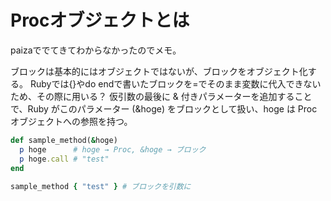 # Procオブジェクトとは

paizaででてきてわからなかったのでメモ。

ブロックは基本的にはオブジェクトではないが、ブロックをオブジェクト化する。
Rubyでは{}やdo endで書いたブロックを=でそのまま変数に代入できないため、その際に用いる？
仮引数の最後に & 付きパラメーターを追加することで、Ruby がこのパラメーター (&hoge) をブロックとして扱い、hoge は Proc オブジェクトへの参照を持つ。

```ruby
def sample_method(&hoge)
  p hoge      # hoge → Proc, &hoge → ブロック 
  p hoge.call # "test"
end
 
sample_method { "test" } # ブロックを引数に
```
